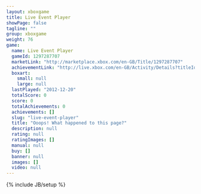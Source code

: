 ```yaml
---
layout: xboxgame
title: Live Event Player
showPage: false
tagline: ""
group: xboxgame
weight: 76
game: 
  name: Live Event Player
  gameId: 1297287707
  marketLink: "http://marketplace.xbox.com/en-GB/Title/1297287707"
  achievementLink: "http://live.xbox.com/en-GB/Activity/Details?titleId=1297287707"
  boxart: 
    small: null
    large: null
  lastPlayed: "2012-12-20"
  totalScore: 0
  score: 0
  totalAchievements: 0
  achievements: []
  slug: "live-event-player"
  title: "Ooops! What happened to this page?"
  description: null
  rating: null
  ratingImages: []
  manual: null
  buy: []
  banner: null
  images: []
  video: null
---
```

{% include JB/setup %}